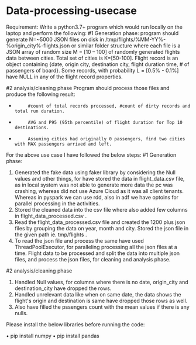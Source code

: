 # Data-processing-usecase
Requirement:
Write a python3.7+ program which would run locally on the laptop and perform the following:
#1 Generation phase: 
program should generate N=~5000 JSON files on disk in /tmp/flights/%MM-YY%-%origin_city%-flights.json or similar folder structure where each file is a JSON array of random size M = [10 – 100] of randomly generated flights data between cities. 
Total set of cities is K=[50-100].  Flight record is an object containing {date, origin city, destination city, flight duration time, # of passengers of board}. Some records, with probability L = [0.5% - 0.1%] have NULL in any of the flight record properties. 
 
#2 analysis/cleaning phase
Program should process those files and produce the following result: 
-          #count of total records processed, #count of dirty records and total run duration. 
-          AVG and P95 (95th percentile) of flight duration for Top 10 destinations. 
-          Assuming cities had originally 0 passengers, find two cities with MAX passengers arrived and left. 


For the above use case I have followed the below steps:
#1 Generation phase:
1.  Generated the fake data using faker library by considering the Null values and other things, for have stored the data in flight_data.csv file, as in local system was not able to generate more data the pc was crashing, whereas did not use Azure Cloud as it was all client tenants. Whereas in pyspark we can use rdd, also in adf we have optoins for parallel processing in the activities.
2.	Stored the cleaned data into the csv file where also added few columns in flight_data_processed.csv .
3.  Read the flight_data_processed.csv file and created the 1200 plus json files by grouping the data on year, month and city. Stored the json file in the given path ie. tmp/flights .
4.  To read the json file and process the same have used ThreadPoolExecutor, for paralleling processing all the json files at a time.
Flight data to be processed and split the data into multiple json files, and process the json files, for cleaning and analysis phase.

#2 analysis/cleaning phase
1. Handled Null values, for columns where there is no date, origin_city and destination_city have dropped the rows.
2. Handled unrelevant data like when on same date, the data shows the flight's origin and destination is same have dropped those rows as well.
3. Also have filled the pssengers count with the mean values if there is any nulls.

Please install the below libraries before running the code:

•	pip install numpy
•	pip install pandas
